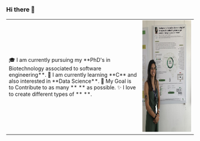 ### Hi there 👋
<table>
  <tr>
    <td valign="center">
      🎓 I am currently pursuing my **PhD's in Biotechnology associated to software engineering**.
      🌱 I am currently learning **C** and also interested in **Data Science**.
      🎯 My Goal is to Contribute to as many **  ** as possible.
      ✨ I love to create different types of **  **.
<td >
      <img src="Assets/IMG_5508.jpg" height="300" width="900" alt="Carolina Vela Bastos"/>
    </td>
    
  </tr>
  </table>

